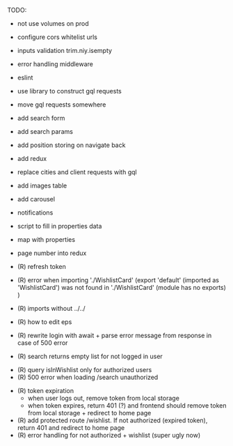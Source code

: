 TODO:

- not use volumes on prod
- configure cors whitelist urls
- inputs validation trim.niy.isempty
- error handling middleware
- eslint
- use library to construct gql requests
- move gql requests somewhere
- add search form
- add search params
- add position storing on navigate back
- add redux
- replace cities and client requests with gql
- add images table
- add carousel
- notifications
- script to fill in properties data
- map with properties
- page number into redux


- (R) refresh token
- (R) error when importing './WishlistCard' (export 'default' (imported as 'WishlistCard') was not found in './WishlistCard' (module has no exports)
  )
- (R) imports without ../../
- (R) how to edit eps
- (R) rewrite login with await + parse error message from response in case of 500 error
- (R) search returns empty list for not logged in user
+ (R) query isInWishlist only for authorized users
+ (R) 500 error when loading /search unauthorized
- (R) token expiration
  - when user logs out, remove token from local storage
  - when token expires, return 401 (?) and frontend should remove token from local storage + redirect to home page
- (R) add protected route /wishlist. If not authorized (expired token), return 401 and redirect to home page
- (R) error handling for not authorized + wishlist (super ugly now)